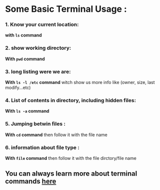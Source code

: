 # Some Basic Terminal Usage :

### 1. Know your current location:
**with `ls` command**

### 2. show working directory:
**With `pwd` command**

### 3. long listing were we are:
**With `ls -l /etc` command** witch show us more info like (owner, size, last modify...etc)

### 4. List of contents in directory, including hidden files:
**With `ls -a` command**

### 5. Jumping betwin files :
**With `cd` command** then follow it with the file name

### 6. information about file type :
**With `file` command** then follow it with the file dirctory/file name



## You can always learn more about terminal commands [here](https://www.linuxtrainingacademy.com/linux-commands-cheat-sheet/)
